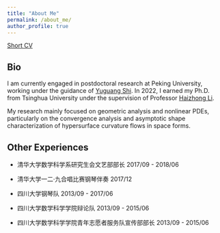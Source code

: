 ```yaml
---
title: "About Me"
permalink: /about_me/
author_profile: true
---
```

[Short CV](http://ruijia-z.github.io/files/CV_Xing_LIU.pdf)


## Bio

I am currently engaged in postdoctoral research at Peking University, working under the guidance of [Yuguang Shi](https://www.math.pku.edu.cn/jsdw/js_20180628175159671361/s_20180628175159671361/69954.htm).
In 2022, I earned my Ph.D. from Tsinghua University under the supervision of Professor [Haizhong Li](https://www.math.tsinghua.edu.cn/info/1125/1931.htm).

My research mainly focused on geometric analysis and nonlinear PDEs, particularly on the convergence analysis and asymptotic shape characterization of hypersurface curvature flows in space forms.


## Other Experiences

- 清华大学数学科学系研究生会文艺部部长 2017/09 - 2018/06

- 清华大学一二·九合唱比赛钢琴伴奏 2017/12

- 四川大学钢琴队 2013/09 - 2017/06

- 四川大学数学科学学院辩论队 2013/09 - 2015/06

- 四川大学数学科学学院青年志愿者服务队宣传部部长 2013/09 - 2015/06

